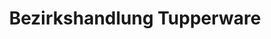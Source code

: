 ---
title: "Bezirkshandlung Tupperware"
url: /kaisersesch/bezirkshandlung-tupperware/
shop: Haushaltsartikel
---